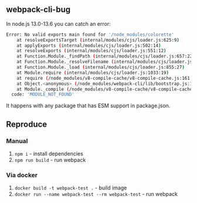 ## webpack-cli-bug

In node.js 13.0-13.6 you can catch an error:
```sh
Error: No valid exports main found for '/node_modules/colorette'
    at resolveExportsTarget (internal/modules/cjs/loader.js:625:9)
    at applyExports (internal/modules/cjs/loader.js:502:14)
    at resolveExports (internal/modules/cjs/loader.js:551:12)
    at Function.Module._findPath (internal/modules/cjs/loader.js:657:22)
    at Function.Module._resolveFilename (internal/modules/cjs/loader.js:960:27)
    at Function.Module._load (internal/modules/cjs/loader.js:855:27)
    at Module.require (internal/modules/cjs/loader.js:1033:19)
    at require (/node_modules/v8-compile-cache/v8-compile-cache.js:161:20)
    at Object.<anonymous> (/node_modules/webpack-cli/lib/bootstrap.js:1:83)
    at Module._compile (/node_modules/v8-compile-cache/v8-compile-cache.js:194:30) {
  code: 'MODULE_NOT_FOUND'
```

It happens with any package that has ESM support in package.json.

## Reproduce

### Manual
1. `npm i` - install dependencies
2. `npm run build` - run webpack

### Via docker
1. `docker build -t webpack-test .` - build image
2. `docker run --name webpack-test --rm webpack-test` - run webpack
